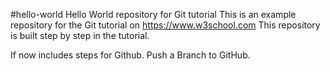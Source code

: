 #hello-world
Hello World repository for Git tutorial
This is an example repository for the Git tutorial on https://www.w3school.com
This repository is built step by step in the tutorial.

If now includes steps for Github.
Push a Branch to GitHub.

